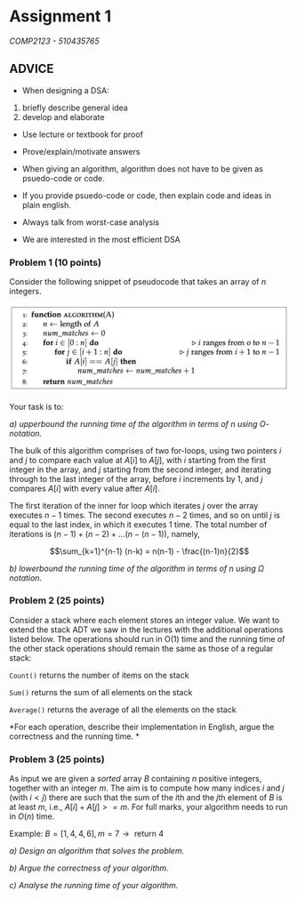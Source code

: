 # Assignment 1
*COMP2123 - 510435765*

## ADVICE
- When designing a DSA:
1. briefly describe general idea
2. develop and elaborate

- Use lecture or textbook for proof

- Prove/explain/motivate answers

- When giving an algorithm, algorithm does not have to be given as psuedo-code or code.

- If you provide psuedo-code or code, then explain code and ideas in plain english.

- Always talk from worst-case analysis

- We are interested in the most efficient DSA

### Problem 1 (10 points)

Consider the following snippet of pseudocode that takes an array of $n$ integers. 

<p align="center">
    <img src="https://github.com/infernocadet/comp2123/blob/main/graphics/prob1.png" width="auto" height="auto">
</p>

Your task is to:

*a) upperbound the running time of the algorithm in terms of* $n$ *using* $O$*-notation.*

The bulk of this algorithm comprises of two for-loops, using two pointers $i$ and $j$ to compare each value at $A[i]$ to $A[j]$, with $i$ starting from the first integer in the array, and $j$ starting from the second integer, and iterating through to the last integer of the array, before $i$ increments by 1, and $j$ compares $A[i]$ with every value after $A[i]$.

The first iteration of the inner for loop which iterates $j$ over the array executes $n-1$ times. The second executes $n-2$ times, and so on until $j$ is equal to the last index, in which it executes $1$ time. The total number of iterations is $(n-1) + (n-2) + ... (n-(n-1))$, namely,

$$\sum_{k=1}^{n-1} (n-k) = n(n-1) - \frac{(n-1)n}{2}$$

*b) lowerbound the running time of the algorithm in terms of $n$ using* $\Omega$ *notation.*


### Problem 2 (25 points)

Consider a stack where each element stores an integer value. We want to extend the stack ADT we saw in the lectures with the additional operations listed below. The operations should run in O(1) time and the running time of the other stack operations should remain the same as those of a regular stack:

```Count()``` returns the number of items on the stack

```Sum()``` returns the sum of all elements on the stack

```Average()``` returns the average of all the elements on the stack

*For each operation, describe their implementation in English, argue the correctness and the running time. *


### Problem 3 (25 points)

As input we are given a *sorted* array $B$ containing $n$ positive integers, together with an integer $m$. The aim is to compute how many indices $i$ and $j$ (with $i < j$) there are such that the sum of the $i$th and the $j$th element of $B$ is at least $m$, i.e., $A[i] + A[j] >= m$. For full marks, your algorithm needs to run in $O(n)$ time.

Example:
$B = [1, 4, 4, 6], m = 7 → \text{ return } 4$

*a) Design an algorithm that solves the problem.*

*b) Argue the correctness of your algorithm.*

*c) Analyse the running time of your algorithm.*

